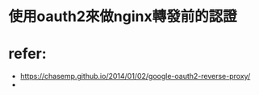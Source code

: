 # 使用oauth2來做nginx轉發前的認證

# refer:
- https://chasemp.github.io/2014/01/02/google-oauth2-reverse-proxy/
- 